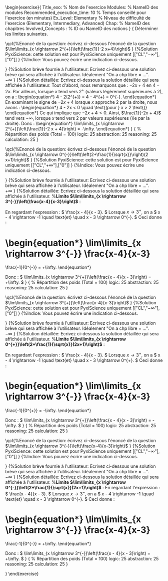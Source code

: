 \begin{exercise}{
Title_exo: % Nom de l'exercice
Modules: % NameID des modules
Recommended_execution_time: 10 % Temps conseillé pour l'exercice (en minutes)
Ex_Level: Elementary % Niveau de difficulté de l'exercice (Elementary, Intermediary, Advanced)
Chap: % NameID des chapitres
Involved_Concepts : % ID ou NameID des notions
}
{
Déterminer les limites suivantes.

\qcl{%Enoncé de la question: écrivez ci-dessous l'énoncé de la question
$\lim\limits_{x \rightarrow 2^{+}}\left(\frac{1}{-2 x+4}\right)$
}
{%Solution PyxiScience: cette solution est pour PyxiScience uniquement
[["CL","$-\infty$"],["0"]]
}
{%Indice: Vous pouvez écrire une indication ci-dessous.

}
{%Solution brève fournie à l'utilisateur: Ecrivez ci-dessous une solution brève qui sera affichée à l'utilisateur. Idéalement "On a chp libre = ...".  
$-\infty$
}
{%Solution détaillée: Ecrivez ci-dessous la solution détaillée qui sera affichée à l'utilisateur.
 Tout d'abord, nous remarquons que : $-2x + 4$ en $4 - 2x$.  Par ailleurs, lorsque $x$ tend vers $2^{+}$
 (valeurs légèrement supérieures à $2$), on a :
\begin{equation*}
   4 - 2(2^{+}) = 4 - 4^{+} = 0^{-}.
\end{equation*}
   En examinant le signe de $-2x + 4$ lorsque $x$ approche $2$ par la droite, nous avons : 
\begin{equation*}
   4 - 2x < 0 \quad \text{(pour } x > 2 \text{)} 
\end{equation*}
   Ce qui implique que $-2x + 4 < 0$. Ainsi, $\frac{1}{-2x + 4}$ tend vers $-\infty$, lorsque $x$ tend vers $2$ par valeurs supérieures (\ie par la droite). Donc : 
\begin{equation*}
   \lim\limits_{x \rightarrow 2^{+}}\left(\frac{1}{-2 x + 4}\right) = -\infty.
\end{equation*}
}
{
% Répartition des poids (Total = 100)
logic: 25
abstraction: 25
reasoning: 25
calculation: 25
}



\qcl{%Enoncé de la question: écrivez ci-dessous l'énoncé de la question
$\lim\limits_{x \rightarrow 0^{-}}\left(\left(2+\frac{1}{\sqrt{x}}\right)(2 x+1)\right)$
}
{%Solution PyxiScience: cette solution est pour PyxiScience uniquement
[["CL","$+\infty$"],["0"]]
}
{%Indice: Vous pouvez écrire une indication ci-dessous.

}
{%Solution brève fournie à l'utilisateur: Ecrivez ci-dessous une solution brève qui sera affichée à l'utilisateur. Idéalement "On a chp libre = ...".  
$+\infty$
}
{%Solution détaillée: Ecrivez ci-dessous la solution détaillée qui sera affichée à l'utilisateur.
%**Limite $\lim\limits_{x \rightarrow 3^{-}}\left(\frac{x-4}{x-3}\right)$** :
 
   En regardant l'expression : 
$
   \frac{x - 4}{x - 3}. 
$
   Lorsque $x \rightarrow 3^{+}$, on a $
   x - 4 \rightarrow -1 \quad \text{et} \quad x - 3 \rightarrow 0^{-}. 
$
   Ceci donne : 

\begin{equation*}
\lim\limits_{x \rightarrow 3^{-}} \frac{x-4}{x-3}
=
   \frac{-1}{0^{-}} = +\infty. 
\end{equation*}

   Donc : 
$
   \lim\limits_{x \rightarrow 3^{+}}\left(\frac{x - 4}{x - 3}\right) = +\infty. 
$
}
{
% Répartition des poids (Total = 100)
logic: 25
abstraction: 25
reasoning: 25
calculation: 25
}

\qcl{%Enoncé de la question: écrivez ci-dessous l'énoncé de la question
$\lim\limits_{x \rightarrow 3^{+}}\left(\frac{x-4}{x-3}\right)$
}
{%Solution PyxiScience: cette solution est pour PyxiScience uniquement
[["CL","$-\infty$"],["0"]]
}
{%Indice: Vous pouvez écrire une indication ci-dessous.

}
{%Solution brève fournie à l'utilisateur: Ecrivez ci-dessous une solution brève qui sera affichée à l'utilisateur. Idéalement "On a chp libre = ...".  
$-\infty$
}
{%Solution détaillée: Ecrivez ci-dessous la solution détaillée qui sera affichée à l'utilisateur.
%**Limite $\lim\limits_{x \rightarrow 0^{+}}\left(2+\frac{1}{\sqrt{x}}(2x+1)\right)$** : 

   En regardant l'expression : 
$
   \frac{x - 4}{x - 3}. 
$
   Lorsque $x \rightarrow 3^{+}$, on a $
   x - 4 \rightarrow -1 \quad \text{et} \quad x - 3 \rightarrow 0^{+}. 
$
   Ceci donne : 

\begin{equation*}
\lim\limits_{x \rightarrow 3^{-}} \frac{x-4}{x-3}
=
   \frac{-1}{0^{+}} = -\infty. 
\end{equation*}

   Donc : 
$
   \lim\limits_{x \rightarrow 3^{+}}\left(\frac{x - 4}{x - 3}\right) = -\infty. 
$
}
{
% Répartition des poids (Total = 100)
logic: 25
abstraction: 25
reasoning: 25
calculation: 25
}


\qcl{%Enoncé de la question: écrivez ci-dessous l'énoncé de la question
$\lim\limits_{x \rightarrow 3^{-}}\left(\frac{x-4}{x-3}\right)$
}
{%Solution PyxiScience: cette solution est pour PyxiScience uniquement
[["CL","$-\infty$"],["0"]]
}
{%Indice: Vous pouvez écrire une indication ci-dessous.

}
{%Solution brève fournie à l'utilisateur: Ecrivez ci-dessous une solution brève qui sera affichée à l'utilisateur. Idéalement "On a chp libre = ...".  
$-\infty$
}
{%Solution détaillée: Ecrivez ci-dessous la solution détaillée qui sera affichée à l'utilisateur.
%**Limite $\lim\limits_{x \rightarrow 0^{-}}\left(2+\frac{1}{\sqrt{x}}(2x+1)\right)$** : 
   En regardant l'expression : 
$
   \frac{x - 4}{x - 3}. 
$
   Lorsque $x \rightarrow 3^{-}$, on a $
   x - 4 \rightarrow -1 \quad \text{et} \quad x - 3 \rightarrow 0^{-}. 
$
   Ceci donne : 

\begin{equation*}
\lim\limits_{x \rightarrow 3^{-}} \frac{x-4}{x-3}
=
   \frac{-1}{0^{-}} = +\infty. 
\end{equation*}

   Donc : 
$
   \lim\limits_{x \rightarrow 3^{-}}\left(\frac{x - 4}{x - 3}\right) = +\infty. 
$
}
{
% Répartition des poids (Total = 100)
logic: 25
abstraction: 25
reasoning: 25
calculation: 25
}

}
\end{exercise}
